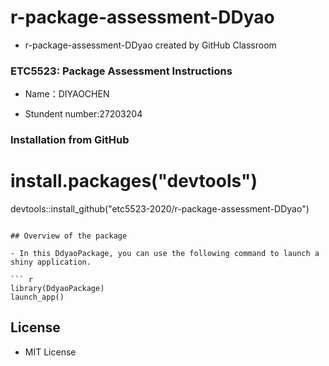 # r-package-assessment-DDyao
- r-package-assessment-DDyao created by GitHub Classroom


### ETC5523: Package Assessment Instructions

- Name：DIYAOCHEN

- Stundent number:27203204


### Installation from GitHub
# install.packages("devtools")
devtools::install_github("etc5523-2020/r-package-assessment-DDyao")
```

## Overview of the package

- In this DdyaoPackage, you can use the following command to launch a shiny application. 

``` r
library(DdyaoPackage)
launch_app()
```

## License
- MIT License

